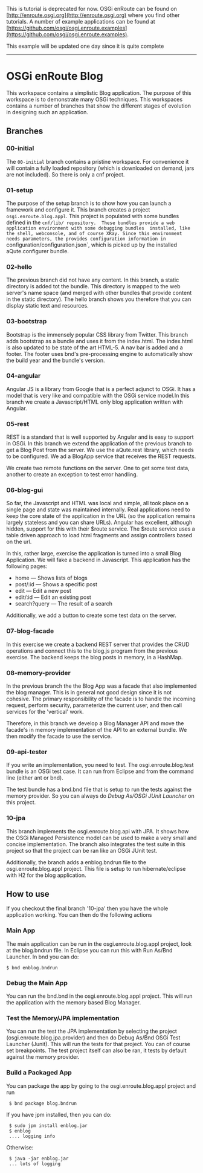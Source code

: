 
This is tutorial is deprecated for now. OSGi enRoute can be found on [http://enroute.osgi.org](http://enroute.osgi.org) where you find other tutorials. A number of example applications can be found at [https://github.com/osgi/osgi.enroute.examples](https://github.com/osgi/osgi.enroute.examples).

This example will be updated one day since it is quite complete



----------------------------------------
# OSGi enRoute Blog
This workspace contains a simplistic Blog application. The purpose of this workspace
is to demonstrate many OSGi techniques. This workspaces contains a number of branches
that show the different stages of evolution in designing such an application.

## Branches

### 00-initial
The `00-initial` branch contains a pristine workspace. For convenience it will 
contain a fully loaded repository (which is downloaded on demand, jars are not 
included). So there is only a cnf project. 

### 01-setup
The purpose of the setup branch is to show how you can launch a framework 
and configure it. This branch creates a project `osgi.enroute.blog.appl`. 
This project is populated with some bundles defined in the `cnf/lib/ repository. 
These bundles provide a web application environment with some debugging bundles 
installed, like the shell, webconsole, and of course XRay. Since this environment 
needs parameters, the provides configuration information in `configuration/configuration.json`, 
which is picked up by the installed aQute.configurer bundle. 

### 02-hello
The previous branch did not have any content. In this branch, a static directory 
is added tot the bundle. This directory is mapped to the web server's name space 
(and merged with other bundles that provide content in the static directory). 
The hello branch  shows you therefore that you can display static text and resources. 

### 03-bootstrap
Bootstrap is the immensely popular CSS library from Twitter. This branch adds
bootstrap as a bundle and uses it from the index.html. The index.html is also
updated to be state of the art HTML-5. A nav bar is added and a footer. The footer
uses bnd's pre-processing engine to automatically show the build year and the
bundle's version.

### 04-angular
Angular JS is a library from Google that is a perfect adjunct to OSGi. It has a
model that is very like and compatible with the OSGi service model.In this branch
we create a Javascript/HTML only blog application written with Angular.

### 05-rest
REST is a standard that is well supported by Angular and is easy to support in 
OSGi. In this branch we extend the application of the previous branch to get
a Blog Post from the server. We use the aQute.rest library, which needs
to be configured. We ad a BlogApp service that receives the REST requests.

We create two remote functions on the server. One to get some test data, another to
create an exception to test error handling.

### 06-blog-gui
So far, the Javascript and HTML was local and simple, all took place on a single
page and state was maintained internally. Real applications need to keep the
core state of the application in the URL (so the application remains largely stateless
and you can share URLs). Angular has excellent, although hidden, support for this
with their $route service. The $route service uses a table driven approach to 
load html fragments and assign controllers based on the url.

In this, rather large, exercise the application is turned into a small Blog Application.
We will fake a backend in Javascript. This application has the following pages:

* home — Shows lists of blogs
* post/:id — Shows a specific post
* edit — Edit a new post
* edit/:id — Edit an existing post
* search?query — The result of a search

Additionally, we add a button to create some test data on the server.

### 07-blog-facade 
In this exercise we create a backend REST server that provides the CRUD operations
and connect this to the blog.js program from the previous exercise. The
backend keeps the blog posts in memory, in a HashMap. 

### 08-memory-provider
In the previous branch the the Blog App was a facade that also implemented the
blog manager. This is in general not good design since it is not cohesive. The
primary responsibility of the facade is to handle the incoming request, perform
security, parameterize the current user, and then call services for the 'vertical' 
work.

Therefore, in this branch we develop a Blog Manager API and move the facade's
in memory implementation of the API to an external bundle. We then modify the
facade to use the service.   

### 09-api-tester
If you write an implementation, you need to test. The osgi.enroute.blog.test bundle is
an OSGi test case. It can run from Eclipse and from the command line (either ant or bnd).

The test bundle has a bnd.bnd file that is setup to run the tests against the memory
provider. So you can always do *Debug As/OSGi JUnit Launcher* on this project.

### 10-jpa
This branch implements the osgi.enroute.blog.api with JPA. It shows how the 
OSGi Managed Persistence model can be used to make a very small and concise
implementation. The branch also integrates the test suite in this project so 
that the project can be ran like an OSGi JUnit test.

Additionally, the branch adds a enblog.bndrun file to the osgi.enroute.blog.appl 
project. This file is setup to run hibernate/eclipse with H2 for the blog
application.

## How to use
If you checkout the final branch '10-jpa' then you have the whole application
working. You can then do the following actions

### Main App
The main application can be run in the osgi.enroute.blog.appl project, look
at the blog.bndrun file. In Eclipse you can run this with Run As/Bnd Launcher.
In bnd you can do:

    $ bnd enblog.bndrun

### Debug the Main App
You can run the bnd.bnd in the  osgi.enroute.blog.appl project. This will run
the application with the memory based Blog Manager.

### Test the Memory/JPA implementation
You can run the test the JPA implementation by selecting the project
(osgi.enroute.blog.jpa.provider) and then do  Debug As/Bnd OSGi Test 
Launcher (Junit). This will run the tests for that project. You can of 
course set breakpoints. The test project itself can also be ran, it tests
by default against the memory provider.

### Build a Packaged App
You can package the app by going to the osgi.enroute.blog.appl project and run

     $ bnd package blog.bndrun

If you have jpm installed, then you can do:

     $ sudo jpm install enblog.jar
     $ enblog
     .... logging info

Otherwise:

     $ java -jar enblog.jar
     ... lots of logging


  



